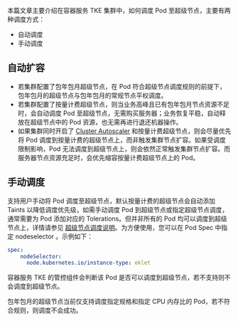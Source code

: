 

本篇文章主要介绍在容器服务 TKE 集群中，如何调度 Pod 至超级节点，主要有两种调度方式：
- 自动调度
- 手动调度

## 自动扩容

- 若集群配置了包年包月超级节点，在 Pod 符合超级节点调度规则的前提下，包年包月的超级节点与包年包月的常规节点平权调度。
- 若集群配置了按量计费超级节点，则当业务高峰且已有包年包月节点资源不足时，会自动调度 Pod 至超级节点，无需购买服务器；业务恢复平稳，自动释放在超级节点中的 Pod 资源，也无需再进行退还机器操作。
- 如果集群同时开启了 [Cluster Autoscaler](https://cloud.tencent.com/document/product/457/32190#AutomaticAddAndRemove) 和按量计费超级节点，则会尽量优先将 Pod 调度到按量计费的超级节点上，而非触发集群节点扩容。如果受调度限制影响，Pod 无法调度到超级节点上，则会依然正常触发集群节点扩容。而服务器节点资源充足时，会优先缩容按量计费超级节点上的 Pod。

## 手动调度

支持用户手动将 Pod 调度至超级节点，默认按量计费的超级节点会自动添加 Taints 以降低调度优先级，如需手动调度 Pod 到超级节点或指定超级节点调度，通常需要为 Pod 添加对应的 Tolerations。但并非所有的 Pod 均可以调度到超级节点上，详情请参见 [超级节点调度说明](https://cloud.tencent.com/document/product/457/53030)。为方便使用，您可以在 Pod Spec 中指定 nodeselector 。示例如下：

```yaml
spec:    
    nodeSelector:
      node.kubernetes.io/instance-type: eklet
```

容器服务 TKE 的管控组件会判断该 Pod 是否可以调度到超级节点，若不支持则不会调度到超级节点。

包年包月的超级节点当前仅支持调度指定规格和指定 CPU 内存比的 Pod，若不符合规则，则调度不会成功。
